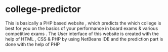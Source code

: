 # college-predictor
This is basically a PHP based website , which predicts the which college is best for you on the basics  of your    performance in board exams  &amp; various competitive exams .    The User interface of this website is created with the help of HTML , CSS &amp; PHP by using NetBeans IDE and the prediction part is done with the help of PHP
